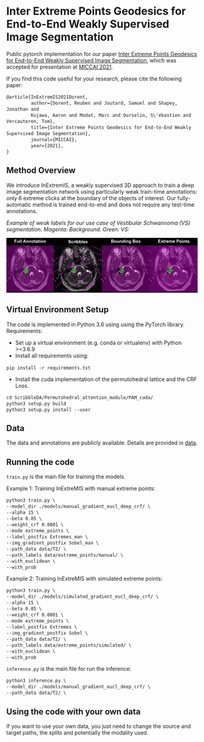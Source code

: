 #  Inter Extreme Points Geodesics for End-to-End Weakly Supervised Image Segmentation

Public pytorch implementation for our paper [Inter Extreme Points Geodesics for End-to-End Weakly Supervised Image Segmentation](https://arxiv.org/abs/2107.00583), 
which was accepted for presentation at [MICCAI 2021](https://www.miccai2021.org). 

If you find this code useful for your research, please cite the following paper:

```
@article{InExtremIS2021Dorent,
         author={Dorent, Reuben and Joutard, Samuel and Shapey, Jonathan and
         Kujawa, Aaron and Modat, Marc and Ourselin, S\'ebastien and Vercauteren, Tom},
         title={Inter Extreme Points Geodesics for End-to-End Weakly Supervised Image Segmentation},
         journal={MICCAI},
         year={2021},
}
```

## Method Overview
We introduce InExtremIS, a weakly supervised 3D approach to  train a deep image segmentation network using particularly weak train-time annotations: only 6 extreme clicks at the boundary of the objects of interest. Our fully-automatic method is trained end-to-end and does not require any test-time annotations. 

*Example of weak labels for our use case of Vestibular Schwannoma (VS) segmentation. Magenta: Background. Green: VS:*
<p align="center">
  <img src="figs/supervision_comparision.png">
</p>



## Virtual Environment Setup

The code is implemented in Python 3.6 using using the PyTorch library. 
Requirements:

 * Set up a virtual environment (e.g. conda or virtualenv) with Python >=3.6.9
 * Install all requirements using:
  
  ````pip install -r requirements.txt````
 * Install the cuda implementation of the permutohedral lattice and the CRF Loss.
````
cd ScribbleDA/Permutohedral_attention_module/PAM_cuda/
python3 setup.py build
python3 setup.py install --user
````
  

## Data

The data and annotations are publicly available. Details are provided in [data](/data/).

## Running the code
`train.py` is the main file for training the models.

Example 1: Training InExtreMIS with manual extreme points:
```` 
python3 train.py \
--model_dir ./models/manual_gradient_eucl_deep_crf/ \
--alpha 15 \
--beta 0.05 \
--weight_crf 0.0001 \
--mode extreme_points \
--label_postfix Extremes_man \
--img_gradient_postfix Sobel_man \
--path_data data/T2/ \
--path_labels data/extreme_points/manual/ \
--with_euclidean \
--with_prob
````
Example 2: Training InExtreMIS with simulated extreme points:
````  
python3 train.py \
--model_dir ./models/simulated_gradient_eucl_deep_crf/ \
--alpha 15 \
--beta 0.05 \
--weight_crf 0.0001 \
--mode extreme_points \
--label_postfix Extremes \
--img_gradient_postfix Sobel \
--path_data data/T2/ \
--path_labels data/extreme_points/simulated/ \
--with_euclidean \
--with_prob
````

`inference.py` is the main file for run the inference:
````
python3 inference.py \
--model_dir ./models/manual_gradient_eucl_deep_crf/ \
--path_data data/T2/ \
````
 
## Using the code with your own data

If you want to use your own data, you just need to change the source and target paths, 
the splits and potentially the modality used.
